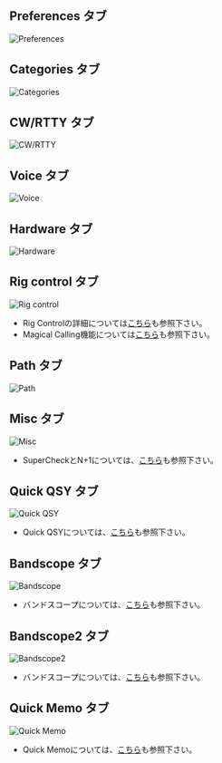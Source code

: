 ## Preferences タブ

![Preferences](https://github.com/jr8ppg/zLog/blob/images/options_1.png)

## Categories タブ

![Categories](https://github.com/jr8ppg/zLog/blob/images/options_2.png)

## CW/RTTY タブ

![CW/RTTY](https://github.com/jr8ppg/zLog/blob/images/options_3.png)

## Voice タブ

![Voice](https://github.com/jr8ppg/zLog/blob/images/options_4.png)

## Hardware タブ

![Hardware](https://github.com/jr8ppg/zLog/blob/images/options_5.png)

## Rig control タブ

![Rig control](https://github.com/jr8ppg/zLog/blob/images/options_6.png)

* Rig Controlの詳細については[こちら](https://github.com/jr8ppg/zLog/wiki/%E3%83%AA%E3%82%B0%E3%82%B3%E3%83%B3%E3%83%88%E3%83%AD%E3%83%BC%E3%83%AB)も参照下さい。
* Magical Calling機能については[こちら](https://github.com/jr8ppg/zLog/wiki/Magical-Calling%E6%A9%9F%E8%83%BD)も参照下さい。

## Path タブ

![Path](https://github.com/jr8ppg/zLog/blob/images/options_7.png)

## Misc タブ

![Misc](https://github.com/jr8ppg/zLog/blob/images/options_8.png)

* SuperCheckとN+1については、[こちら](https://github.com/jr8ppg/zLog/wiki/Super-Check-(N%EF%BC%8B1))も参照下さい。

## Quick QSY タブ

![Quick QSY](https://github.com/jr8ppg/zLog/blob/images/options_9.png)

* Quick QSYについては、[こちら](https://github.com/jr8ppg/zLog/wiki/QuickQSY)も参照下さい。

## Bandscope タブ

![Bandscope](https://github.com/jr8ppg/zLog/blob/images/options_10.png)

* バンドスコープについては、[こちら](https://github.com/jr8ppg/zLog/wiki/%E3%83%90%E3%83%B3%E3%83%89%E3%82%B9%E3%82%B3%E3%83%BC%E3%83%97)も参照下さい。

## Bandscope2 タブ

![Bandscope2](https://github.com/jr8ppg/zLog/blob/images/options_11.png)

* バンドスコープについては、[こちら](https://github.com/jr8ppg/zLog/wiki/%E3%83%90%E3%83%B3%E3%83%89%E3%82%B9%E3%82%B3%E3%83%BC%E3%83%97)も参照下さい。

## Quick Memo タブ

![Quick Memo](https://github.com/jr8ppg/zLog/blob/images/options_12.png)

* Quick Memoについては、[こちら](https://github.com/jr8ppg/zLog/wiki/Quick-Memo)も参照下さい。
